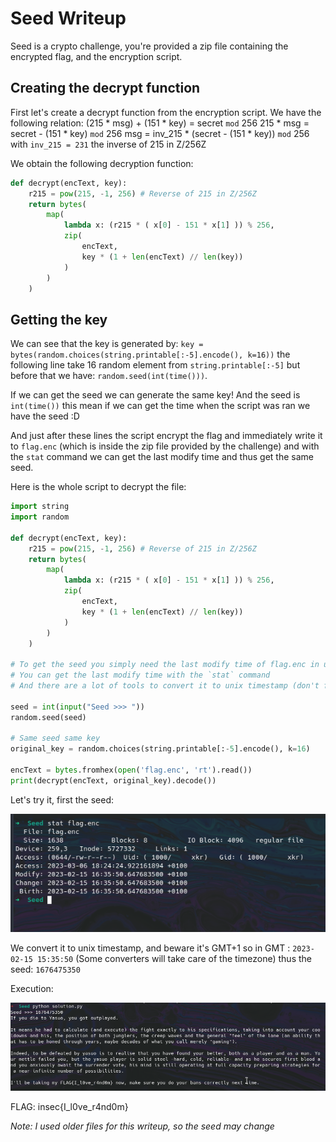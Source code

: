 # Seed Writeup

Seed is a crypto challenge, you're provided a zip file containing the encrypted flag, and the encryption script.

## Creating the decrypt function

First let's create a decrypt function from the encryption script. We have the following relation:
  (215 * msg) + (151 * key) = secret `mod` 256
  215 * msg = secret - (151 * key) `mod` 256
  msg = inv_215 * (secret - (151 * key)) `mod` 256
with `inv_215 = 231` the inverse of 215 in Z/256Z 

We obtain the following decryption function:

```Python
def decrypt(encText, key):
    r215 = pow(215, -1, 256) # Reverse of 215 in Z/256Z
    return bytes(
        map(
            lambda x: (r215 * ( x[0] - 151 * x[1] )) % 256,
            zip(
                encText,
                key * (1 + len(encText) // len(key))
            )
        )
    )
```

## Getting the key

We can see that the key is generated by: `key = bytes(random.choices(string.printable[:-5].encode(), k=16))` the following line take 16 random element from `string.printable[:-5]` but before that we have: `random.seed(int(time()))`.

If we can get the seed we can generate the same key! And the seed is `int(time())` this mean if we can get the time when the script was ran we have the seed :D 

And just after these lines the script encrypt the flag and immediately write it to `flag.enc` (which is inside the zip file provided by the challenge) and with the `stat` command we can get the last modify time and thus get the same seed.

Here is the whole script to decrypt the file:

```Python
import string
import random

def decrypt(encText, key):
    r215 = pow(215, -1, 256) # Reverse of 215 in Z/256Z
    return bytes(
        map(
            lambda x: (r215 * ( x[0] - 151 * x[1] )) % 256,
            zip(
                encText,
                key * (1 + len(encText) // len(key))
            )
        )
    )

# To get the seed you simply need the last modify time of flag.enc in unix timestamp
# You can get the last modify time with the `stat` command
# And there are a lot of tools to convert it to unix timestamp (don't forget the timezone !!)

seed = int(input("Seed >>> "))
random.seed(seed)

# Same seed same key
original_key = random.choices(string.printable[:-5].encode(), k=16)

encText = bytes.fromhex(open('flag.enc', 'rt').read())
print(decrypt(encText, original_key).decode())
```

Let's try it, first the seed:

![](seed.png)

We convert it to unix timestamp, and beware it's GMT+1 so in GMT : `2023-02-15 15:35:50` (Some converters will take care of the timezone) thus the seed: `1676475350`

Execution:

![](solution.png)

FLAG: insec{I_l0ve_r4nd0m}


_Note: I used older files for this writeup, so the seed may change_
